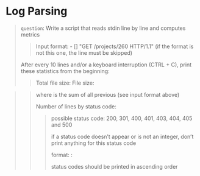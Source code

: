 # Log Parsing
>`question`: Write a script that reads stdin line by line and computes metrics
>
>  > Input format: <IP Address> - [<date>] "GET /projects/260 HTTP/1.1" <status code> <file size> (if the format is not this one, the line must be skipped)
>  > 
> After every 10 lines and/or a keyboard interruption (CTRL + C), print these statistics from the beginning:
>
>  > Total file size: File size: <total size>

>  > where <total size> is the sum of all previous <file size> (see input format above)
>  > 
>  > Number of lines by status code:
>  > 
>  >   > possible status code: 200, 301, 400, 401, 403, 404, 405 and 500
>  >   > 
>  >   > if a status code doesn’t appear or is not an integer, don’t print anything for this status code
>  >   > 
>  >   > format: <status code>: <number>
>  >   >
>  >   > status codes should be printed in ascending order
